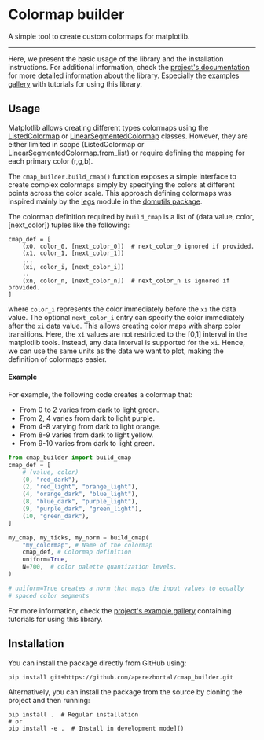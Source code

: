 # Colormap builder

A simple tool to create custom colormaps for matplotlib.

---

Here, we present the basic usage of the library and the installation instructions.
For additional information, check the [project's documentation](https://cmap-builder.readthedocs.io) for more detailed information about the library. 
Especially the [examples gallery](https://cmap-builder.readthedocs.io/en/latest/gallery/index.html#example-gallery) with tutorials for using this library.

## Usage

Matplotlib allows creating different types colormaps using the 
[ListedColormap](https://matplotlib.org/stable/api/_as_gen/matplotlib.colors.ListedColormap.html#matplotlib.colors.ListedColormap) or [LinearSegmentedColormap](https://matplotlib.org/stable/api/_as_gen/matplotlib.colors.LinearSegmentedColormap.html#matplotlib.colors.LinearSegmentedColormap) classes.
However, they are either limited in scope (ListedColormap or LinearSegmentedColormap.from_list) or require defining the mapping for each primary color (r,g,b).

The `cmap_builder.build_cmap()` function exposes a simple interface to create complex colormaps simply by specifying the colors at different points across the color scale. This approach defining colormaps was inspired mainly by the [legs](https://domutils.readthedocs.io/en/stable/legsTutorial.html) module in the [domutils package](https://domutils.readthedocs.io).

The colormap definition required by `build_cmap` is a list of (data value, color, [next_color]) tuples like the following:
```
cmap_def = [
    (x0, color_0, [next_color_0])  # next_color_0 ignored if provided.
    (x1, color_1, [next_color_1])
    ...
    (xi, color_i, [next_color_i])
    ..
    (xn, color_n, [next_color_n])  # next_color_n is ignored if provided.
]
```
where `color_i` represents the color immediately before the `xi` the data value.
The optional `next_color_i` entry can specify the color immediately after the `xi` data value. This allows creating color maps with sharp color transitions.
Here, the `xi` values are not restricted to the [0,1] interval in the matplotlib tools. Instead, any data interval is supported for the `xi`. Hence, we can use the same units as the data we want to plot, making the definition of
colormaps easier.

#### Example

For example, the following code creates a colormap that:

- From 0 to 2 varies from dark to light green.
- From 2, 4 varies from dark to light purple.
- From 4-8 varying from dark to light orange.
- From 8-9 varies from dark to light yellow.
- From 9-10 varies from dark to light green.

```python
from cmap_builder import build_cmap
cmap_def = [
    # (value, color)
    (0, "red_dark"),
    (2, "red_light", "orange_light"),
    (4, "orange_dark", "blue_light"),
    (8, "blue_dark", "purple_light"),
    (9, "purple_dark", "green_light"),
    (10, "green_dark"),
]

my_cmap, my_ticks, my_norm = build_cmap(
    "my_colormap", # Name of the colormap
    cmap_def, # Colormap definition
    uniform=True, 
    N=700,  # color palette quantization levels.
)

# uniform=True creates a norm that maps the input values to equally 
# spaced color segments 
```

For more information, check the [project's example gallery](https://cmap-builder.readthedocs.io/en/latest/gallery/index.html#example-gallery) containing tutorials for using this library.

## Installation

You can install the package directly from GitHub using:
```console
pip install git+https://github.com/aperezhortal/cmap_builder.git
```

Alternatively, you can install the package from the source by cloning the project
and then running:
```console
pip install .  # Regular installation
# or 
pip install -e .  # Install in development mode]()
```
